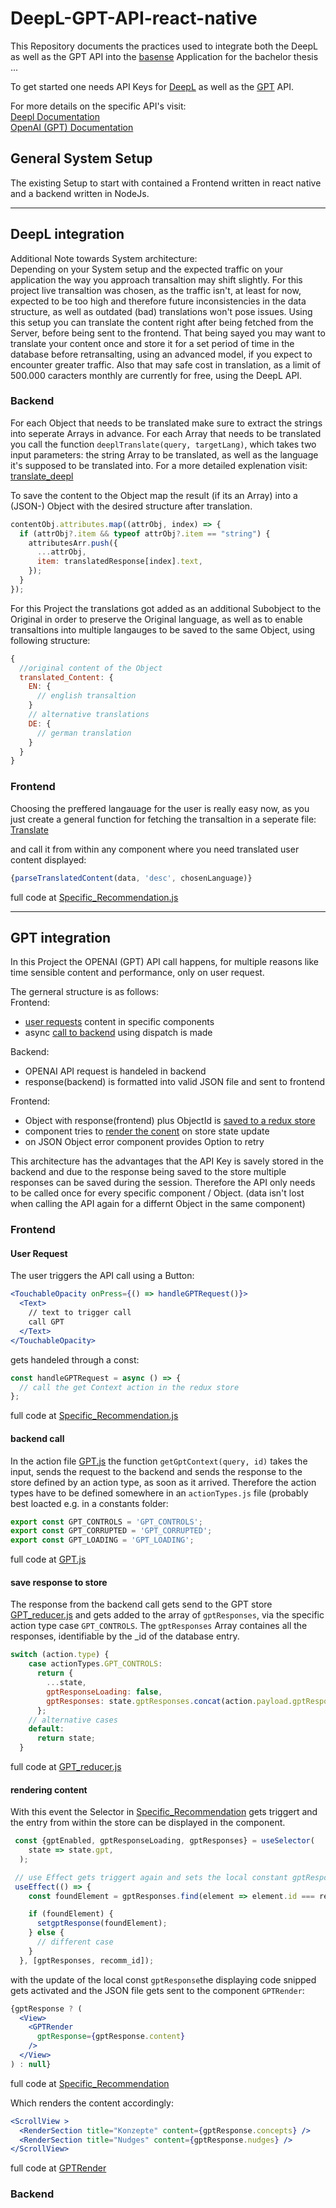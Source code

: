 # DeepL-GPT-API-react-native
This Repository documents the practices used to integrate both the DeepL as well as the GPT API into the [basense](https://basense.com/recommendations/646919ca52dade4f296ea997) Application for the bachelor thesis ...

To get started one needs API Keys for [DeepL](https://www.deepl.com/pro?utm_source=github&utm_medium=github-nodejs-readme#developer) as well as the [GPT](https://auth0.openai.com/u/signup/identifier?state=hKFo2SBCUWRPRkZUQ25yb2FFRHh2NjMzcXJkb0xUak5sa1JOeKFur3VuaXZlcnNhbC1sb2dpbqN0aWTZIGNjcUc3NnJrek9LelRRR0RWWmlTLXI0ek5UdHJ6YTN5o2NpZNkgRFJpdnNubTJNdTQyVDNLT3BxZHR3QjNOWXZpSFl6d0Q) API.

For more details on the specific API's visit: <br>
[Deepl Documentation](https://www.deepl.com/pro-api?cta=header-pro-api) <br>
[OpenAI (GPT) Documentation](https://openai.com/product)

## General System Setup
The existing Setup to start with contained a Frontend written in react native and a backend written in NodeJs. 

--------

## DeepL integration
Additional Note towards System architecture: <br>
Depending on your System setup and the expected traffic on your application the way you approach transaltion may shift slightly. For this project live transaltion was chosen, as the traffic isn't, at least for now, expected to be too high and therefore future inconsistencies in the data structure, as well as outdated (bad) translations won't pose issues. Using this setup you can translate the content right after being fetched from the Server, before being sent to the frontend. That being sayed you may want to translate your content once and store it for a set period of time in the database before retransalting, using an advanced model, if you expect to encounter greater traffic. Also that may safe cost in translation, as a limit of 500.000 caracters monthly are currently for free, using the DeepL API.



### Backend 
For each Object that needs to be translated make sure to extract the strings into seperate Arrays in advance.
For each Array that needs to be translated you call the function ```deeplTranslate(query, targetLang)```, which takes two input parameters: the string Array to be translated, as well as the language it's supposed to be translated into. For a more detailed explenation visit: [translate_deepl](./translate_deepl.mjs) <br>

To save the content to the Object map the result (if its an Array) into a (JSON-) Object with the desired structure after translation.

```jsx
contentObj.attributes.map((attrObj, index) => {
  if (attrObj?.item && typeof attrObj?.item == "string") {
    attributesArr.push({
      ...attrObj,
      item: translatedResponse[index].text,
    });
  }
});
```

For this Project the translations got added as an additional Subobject to the Original in order to preserve the Original language, as well as to enable transaltions into multiple langauges to be saved to the same Object, using following structure:

```jsx
{
  //original content of the Object
  translated_Content: {
    EN: {
      // english transaltion 
    }
    // alternative translations
    DE: {
      // german translation
    }
  }
}
```



### Frontend
Choosing the preffered langauage for the user is really easy now, as you just create a general function for fetching the transaltion in a seperate file: [Translate](./Translate.js) <br>

and call it from within any component where you need translated user content displayed:

```jsx
{parseTranslatedContent(data, 'desc', chosenLanguage)}
```
full code at [Specific_Recommendation.js](./Specific_Recommendation.js)

----------------

## GPT integration
In this Project the OPENAI (GPT) API call happens, for multiple reasons like time sensible content and performance, only on user request.

The gerneral structure is as follows: <br>
Frontend: <br>
  - [user requests](#user-request) content in specific components
  - async [call to backend](#backend-call) using dispatch is made <br>
  
Backend: <br>
  - OPENAI API request is handeled in backend
  - response(backend) is formatted into valid JSON file and sent to frontend <br>
  
Frontend: <br>
  - Object with response(frontend) plus ObjectId is [saved to a redux store](#save-response-to-store)
  - component tries to [render the conent](#rendering-content) on store state update
  - on JSON Object error component provides Option to retry

This architecture has the advantages that the API Key is savely stored in the backend and due to the response being saved to the store multiple responses can be saved during the session. Therefore the API only needs to be called once for every specific component / Object. (data isn't lost when calling the API again for a differnt Object in the same component)


### Frontend

#### User Request
The user triggers the API call using a Button:
``` jsx
<TouchableOpacity onPress={() => handleGPTRequest()}>
  <Text>
    // text to trigger call
    call GPT
  </Text>
</TouchableOpacity>
```
gets handeled through a const:
```jsx
const handleGPTRequest = async () => {
  // call the get Context action in the redux store
};
```

full code at [Specific_Recommendation.js](./Specific_Recommendation.js)


#### backend call
In the action file [GPT.js](./GPT.js) the function ```getGptContext(query, id)``` takes the input, sends the request to the backend and sends the response to the store defined by an action type, as soon as it arrived.
Therefore the action types have to be defined somewhere in an ```actionTypes.js``` file (probably best loacted e.g. in a constants folder: 

```jsx
export const GPT_CONTROLS = 'GPT_CONTROLS';
export const GPT_CORRUPTED = 'GPT_CORRUPTED';
export const GPT_LOADING = 'GPT_LOADING';
```

full code at [GPT.js](./GPT.js)


#### save response to store 
The response from the backend call gets send to the GPT store [GPT_reducer.js](./GPT_reducer.js) and gets added to the array of ```gptResponses```, via the specific action type case ```GPT_CONTROLS```.
The ```gptResponses``` Array containes all the responses, identifiable by the _id of the database entry.

```jsx
switch (action.type) {
    case actionTypes.GPT_CONTROLS:
      return {
        ...state,
        gptResponseLoading: false,
        gptResponses: state.gptResponses.concat(action.payload.gptResponses),
      };
    // alternative cases
    default:
      return state;
  }
```

full code at [GPT_reducer.js](./GPT_reducer.js)


#### rendering content 
With this event the Selector in [Specific_Recommendation](./Specific_Recommendation) gets triggert and the entry from within the store can be displayed in the component.

```jsx
 const {gptEnabled, gptResponseLoading, gptResponses} = useSelector(
    state => state.gpt,
  );

 // use Effect gets triggert again and sets the local constant gptResponse
 useEffect(() => {
    const foundElement = gptResponses.find(element => element.id === recomm_id);

    if (foundElement) {
      setgptResponse(foundElement);
    } else {
      // different case
    }
  }, [gptResponses, recomm_id]);
```

with the update of the local const ```gptResponse```the displaying code snipped gets activated and the JSON file gets sent to the component ```GPTRender```:

```jsx
{gptResponse ? (
  <View>
    <GPTRender
      gptResponse={gptResponse.content}
    />
  </View>
) : null}
```

full code at [Specific_Recommendation](./Specific_Recommendation)

Which renders the content accordingly:

```jsx
<ScrollView >
  <RenderSection title="Konzepte" content={gptResponse.concepts} />
  <RenderSection title="Nudges" content={gptResponse.nudges} />
</ScrollView>
```

full code at [GPTRender](./GPTRender)


### Backend

#### 

